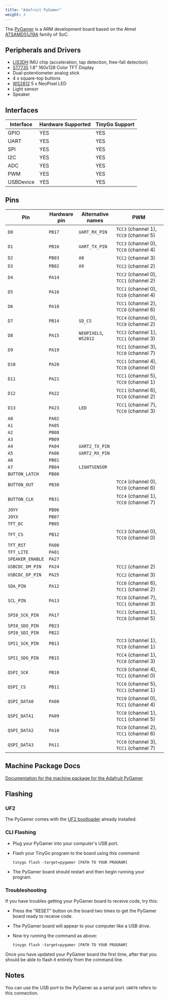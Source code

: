 ```yaml
---
title: "Adafruit PyGamer"
weight: 3
---
```


The [PyGamer](https://www.adafruit.com/product/4242) is a ARM development board based on the Atmel [ATSAMD51J19A](https://www.microchip.com/wwwproducts/en/ATSAMD51J19A) family of SoC.

## Peripherals and Drivers

- [LIS3DH](https://pkg.go.dev/tinygo.org/x/drivers/lis3dh) IMU chip (acceleration, tap detection, free-fall detection)
- [ST7735](https://pkg.go.dev/tinygo.org/x/drivers/st7735) 1.8" 160x128 Color TFT Display
- Dual-potentiometer analog stick
- 4 x square-top buttons
- [WS2812](https://pkg.go.dev/tinygo.org/x/drivers/ws2812) 5 x NeoPixel LED
- Light sensor
- Speaker

## Interfaces

| Interface | Hardware Supported | TinyGo Support |
| --------- | ------------- | ----- |
| GPIO      | YES | YES |
| UART      | YES | YES |
| SPI       | YES | YES |
| I2C       | YES | YES |
| ADC       | YES | YES |
| PWM       | YES | YES |
| USBDevice | YES | YES |

## Pins

| Pin               | Hardware pin | Alternative names | PWM                  |
| ----------------- | ------------ | ----------------- | -------------------- |
| `D0`              | `PB17`       | `UART_RX_PIN`     | `TCC3` (channel 1), `TCC0` (channel 5) |
| `D1`              | `PB16`       | `UART_TX_PIN`     | `TCC3` (channel 0), `TCC0` (channel 4) |
| `D2`              | `PB03`       | `A8`              | `TCC2` (channel 3)   |
| `D3`              | `PB02`       | `A9`              | `TCC2` (channel 2)   |
| `D4`              | `PA14`       |                   | `TCC2` (channel 0), `TCC1` (channel 2) |
| `D5`              | `PA16`       |                   | `TCC1` (channel 0), `TCC0` (channel 4) |
| `D6`              | `PA18`       |                   | `TCC1` (channel 2), `TCC0` (channel 6) |
| `D7`              | `PB14`       | `SD_CS`           | `TCC4` (channel 0), `TCC0` (channel 2) |
| `D8`              | `PA15`       | `NEOPIXELS`, `WS2812` | `TCC2` (channel 1), `TCC1` (channel 3) |
| `D9`              | `PA19`       |                   | `TCC1` (channel 3), `TCC0` (channel 7) |
| `D10`             | `PA20`       |                   | `TCC1` (channel 4), `TCC0` (channel 0) |
| `D11`             | `PA21`       |                   | `TCC1` (channel 5), `TCC0` (channel 1) |
| `D12`             | `PA22`       |                   | `TCC1` (channel 6), `TCC0` (channel 2) |
| `D13`             | `PA23`       | `LED`             | `TCC1` (channel 7), `TCC0` (channel 3) |
| `A0`              | `PA02`       |                   |                      |
| `A1`              | `PA05`       |                   |                      |
| `A2`              | `PB08`       |                   |                      |
| `A3`              | `PB09`       |                   |                      |
| `A4`              | `PA04`       | `UART2_TX_PIN`    |                      |
| `A5`              | `PA06`       | `UART2_RX_PIN`    |                      |
| `A6`              | `PB01`       |                   |                      |
| `A7`              | `PB04`       | `LIGHTSENSOR`     |                      |
| `BUTTON_LATCH`    | `PB00`       |                   |                      |
| `BUTTON_OUT`      | `PB30`       |                   | `TCC4` (channel 0), `TCC0` (channel 6) |
| `BUTTON_CLK`      | `PB31`       |                   | `TCC4` (channel 1), `TCC0` (channel 7) |
| `JOYY`            | `PB06`       |                   |                      |
| `JOYX`            | `PB07`       |                   |                      |
| `TFT_DC`          | `PB05`       |                   |                      |
| `TFT_CS`          | `PB12`       |                   | `TCC3` (channel 0), `TCC0` (channel 0) |
| `TFT_RST`         | `PA00`       |                   |                      |
| `TFT_LITE`        | `PA01`       |                   |                      |
| `SPEAKER_ENABLE`  | `PA27`       |                   |                      |
| `USBCDC_DM_PIN`   | `PA24`       |                   | `TCC2` (channel 2)   |
| `USBCDC_DP_PIN`   | `PA25`       |                   | `TCC2` (channel 3)   |
| `SDA_PIN`         | `PA12`       |                   | `TCC0` (channel 6), `TCC1` (channel 2) |
| `SCL_PIN`         | `PA13`       |                   | `TCC0` (channel 7), `TCC1` (channel 3) |
| `SPI0_SCK_PIN`    | `PA17`       |                   | `TCC1` (channel 1), `TCC0` (channel 5) |
| `SPI0_SDO_PIN`    | `PB23`       |                   |                      |
| `SPI0_SDI_PIN`    | `PB22`       |                   |                      |
| `SPI1_SCK_PIN`    | `PB13`       |                   | `TCC3` (channel 1), `TCC0` (channel 1) |
| `SPI1_SDO_PIN`    | `PB15`       |                   | `TCC4` (channel 1), `TCC0` (channel 3) |
| `QSPI_SCK`        | `PB10`       |                   | `TCC0` (channel 4), `TCC1` (channel 0) |
| `QSPI_CS`         | `PB11`       |                   | `TCC0` (channel 5), `TCC1` (channel 1) |
| `QSPI_DATA0`      | `PA08`       |                   | `TCC0` (channel 0), `TCC1` (channel 4) |
| `QSPI_DATA1`      | `PA09`       |                   | `TCC0` (channel 1), `TCC1` (channel 5) |
| `QSPI_DATA2`      | `PA10`       |                   | `TCC0` (channel 2), `TCC1` (channel 6) |
| `QSPI_DATA3`      | `PA11`       |                   | `TCC0` (channel 3), `TCC1` (channel 7) |

## Machine Package Docs

[Documentation for the machine package for the Adafruit PyGamer](../machine/pygamer)

## Flashing

### UF2

The PyGamer comes with the [UF2 bootloader](https://github.com/Microsoft/uf2) already installed.

### CLI Flashing

- Plug your PyGamer into your computer's USB port.
- Flash your TinyGo program to the board using this command:

    ```shell
    tinygo flash -target=pygamer [PATH TO YOUR PROGRAM]
    ```

- The PyGamer board should restart and then begin running your program.

### Troubleshooting

If you have troubles getting your PyGamer board to receive code, try this:

- Press the "RESET" button on the board two times to get the PyGamer board ready to receive code.
- The PyGamer board will appear to your computer like a USB drive.
- Now try running the command as above:

    ```shell
    tinygo flash -target=pygamer [PATH TO YOUR PROGRAM]
    ```

Once you have updated your PyGamer board the first time, after that you should be able to flash it entirely from the command line.

## Notes

You can use the USB port to the PyGamer as a serial port. `UART0` refers to this connection.
